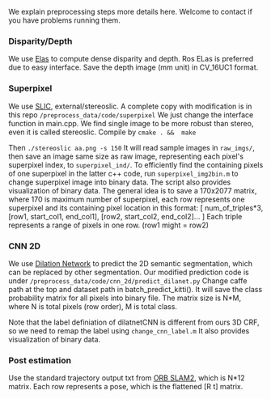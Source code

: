 
We explain preprocessing steps more details here. Welcome to contact if you have problems running them.

### Disparity/Depth
We use [Elas](http://www.cvlibs.net/software/libelas/) to compute dense disparity and depth. Ros ELas is preferred due to easy interface. Save the depth image (mm unit) in CV_16UC1 format.


### Superpixel
We use [SLIC](http://www.cvlibs.net/projects/displets/), external/stereoslic. A complete copy with modification is in this repo ```/preprocess_data/code/superpixel``` We just change the interface function in main.cpp.  We find single image to be more robust than stereo, even it is called stereoslic. Compile by ``` cmake . &&  make ```

Then ``` ./stereoslic aa.png -s 150 ``` It will read sample images in ```raw_imgs/```, then save an image same size as raw image, representing each pixel's superpixel index, to ```superpixel_ind/```. To efficiently find the containing pixels of one superpixel in the latter c++ code, run ```superpixel_img2bin.m``` to change superpixel image into binary data. The script also provides visualization of binary data. The general idea is to save a 170x2077 matrix, where 170 is maximum number of superpixel, each row represents one superpixel and its containing pixel location in this format:  [ num_of_triples*3, [row1, start_col1, end_col1], [row2, start_col2, end_col2]... ]  Each triple represents a range of pixels in one row. (row1 might = row2)


### CNN 2D
We use [Dilation Network](https://github.com/fyu/dilation) to predict the 2D semantic segmentation, which can be replaced by other segmentation. Our modified prediction code is under ```/preprocess_data/code/cnn_2d/predict_dilanet.py```  Change caffe path at the top and dataset path in batch_predict_kitti().  It will save the class probability matrix for all pixels into binary file. The matrix size is N*M, where N is total pixels (row order), M is total class.

Note that the label definiation of dilatnetCNN is different from ours 3D CRF, so we need to remap the label using ```change_cnn_label.m```  It also provides visualization of binary data.


### Post estimation
Use the standard trajectory output txt from [ORB SLAM2](https://github.com/raulmur/ORB_SLAM2), which is N*12 matrix. Each row represents a pose, which is the flattened [R t] matrix.
